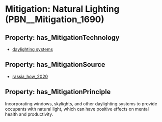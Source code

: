 # Mitigation: __Natural Lighting__ (PBN__Mitigation_1690)

## Property: has_MitigationTechnology

* [daylighting systems](../Technology/PBN__Technology_187)

## Property: has_MitigationSource

* [rassia_how_2020](../Article/PBN__Article_34)

## Property: has_MitigationPrinciple

Incorporating windows, skylights, and other daylighting systems to provide occupants with natural light, which can have positive effects on mental health and productivity.

